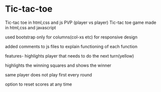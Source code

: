 # Tic-tac-toe
Tic-tac toe in html,css and js
PVP (player vs player) 
Tic-tac toe game made in html,css and javascript

used bootstrap only for columns(col-xs etc) for responsive design 

added comments to js files to explain functioning of each function

features- 
highlights player that needs to do the next turn(yellow) 

highlights the winning squares and shows the winner 

same player does not play first every round 

option to reset scores at any time
